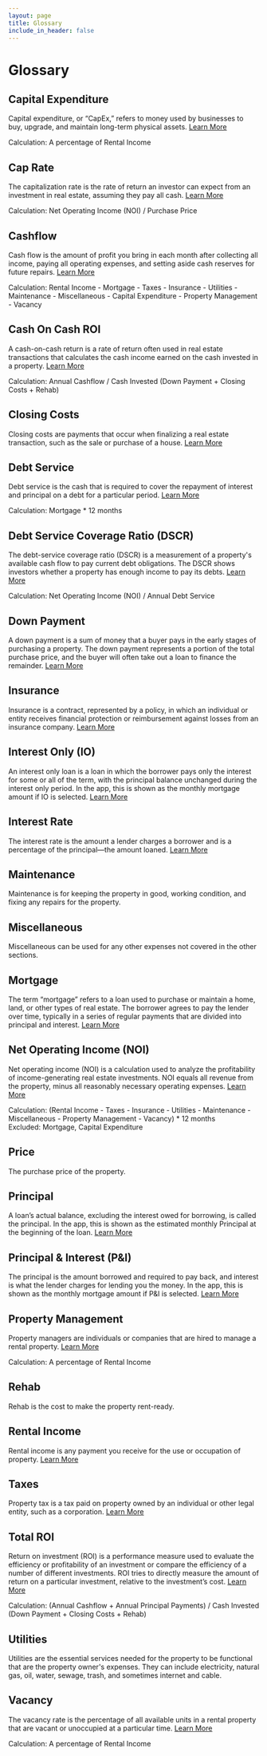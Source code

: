 ```yaml
---
layout: page
title: Glossary
include_in_header: false
---
```


# Glossary

## Capital Expenditure
Capital expenditure, or “CapEx,” refers to money used by businesses to buy, upgrade, and maintain long-term physical assets. [Learn More](https://www.biggerpockets.com/glossary/capital-expenditure)

Calculation: A percentage of Rental Income

## Cap Rate
The capitalization rate is the rate of return an investor can expect from an investment in real estate, assuming they pay all cash. [Learn More](https://www.biggerpockets.com/glossary/capitalization-rate-aka-cap-rate)

Calculation: Net Operating Income (NOI) / Purchase Price

## Cashflow
Cash flow is the amount of profit you bring in each month after collecting all income, paying all operating expenses, and setting aside cash reserves for future repairs. [Learn More](https://learn.roofstock.com/blog/real-estate-cash-flow)

Calculation: Rental Income - Mortgage - Taxes - Insurance - Utilities - Maintenance - Miscellaneous - Capital Expenditure - Property Management - Vacancy

## Cash On Cash ROI
A cash-on-cash return is a rate of return often used in real estate transactions that calculates the cash income earned on the cash invested in a property. [Learn More](https://www.investopedia.com/terms/c/cashoncashreturn.asp)

Calculation: Annual Cashflow / Cash Invested (Down Payment + Closing Costs + Rehab)

## Closing Costs
Closing costs are payments that occur when finalizing a real estate transaction, such as the sale or purchase of a house. [Learn More](https://www.biggerpockets.com/glossary/closing-costs)

## Debt Service
Debt service is the cash that is required to cover the repayment of interest and principal on a debt for a particular period. [Learn More](https://www.investopedia.com/terms/d/debtservice.asp)

Calculation: Mortgage * 12 months

## Debt Service Coverage Ratio (DSCR)
The debt-service coverage ratio (DSCR) is a measurement of a property's available cash flow to pay current debt obligations. The DSCR shows investors whether a property has enough income to pay its debts. [Learn More](https://www.investopedia.com/terms/d/dscr.asp)

Calculation: Net Operating Income (NOI) / Annual Debt Service

## Down Payment
A down payment is a sum of money that a buyer pays in the early stages of purchasing a property. The down payment represents a portion of the total purchase price, and the buyer will often take out a loan to finance the remainder. [Learn More](https://www.investopedia.com/terms/d/down_payment.asp)

## Insurance
Insurance is a contract, represented by a policy, in which an individual or entity receives financial protection or reimbursement against losses from an insurance company. [Learn More](https://www.investopedia.com/terms/i/insurance.asp)

## Interest Only (IO)
An interest only loan is a loan in which the borrower pays only the interest for some or all of the term, with the principal balance unchanged during the interest only period. In the app, this is shown as the monthly mortgage amount if IO is selected. [Learn More](https://en.wikipedia.org/wiki/Interest-only_loan)

## Interest Rate
The interest rate is the amount a lender charges a borrower and is a percentage of the principal—the amount loaned. [Learn More](https://www.investopedia.com/terms/i/interestrate.asp)

## Maintenance
Maintenance is for keeping the property in good, working condition, and fixing any repairs for the property.

## Miscellaneous
Miscellaneous can be used for any other expenses not covered in the other sections.

## Mortgage
The term “mortgage” refers to a loan used to purchase or maintain a home, land, or other types of real estate. The borrower agrees to pay the lender over time, typically in a series of regular payments that are divided into principal and interest. [Learn More](https://www.investopedia.com/terms/m/mortgage.asp)

## Net Operating Income (NOI)
Net operating income (NOI) is a calculation used to analyze the profitability of income-generating real estate investments. NOI equals all revenue from the property, minus all reasonably necessary operating expenses. [Learn More](https://www.investopedia.com/terms/n/noi.asp)

Calculation: (Rental Income - Taxes - Insurance - Utilities - Maintenance - Miscellaneous - Property Management - Vacancy) * 12 months  
Excluded: Mortgage, Capital Expenditure

## Price
The purchase price of the property.

## Principal
A loan’s actual balance, excluding the interest owed for borrowing, is called the principal. In the app, this is shown as the estimated monthly Principal at the beginning of the loan. [Learn More](https://www.fha.com/define/principal) 

## Principal & Interest (P&I)
The principal is the amount borrowed and required to pay back, and interest is what the lender charges for lending you the money. In the app, this is shown as the monthly mortgage amount if P&I is selected. [Learn More](https://www.consumerfinance.gov/ask-cfpb/on-a-mortgage-whats-the-difference-between-my-principal-and-interest-payment-and-my-total-monthly-payment-en-1941/)

## Property Management
Property managers are individuals or companies that are hired to manage a rental property. [Learn More](https://www.biggerpockets.com/glossary/property-manager)

Calculation: A percentage of Rental Income

## Rehab
Rehab is the cost to make the property rent-ready.

## Rental Income
Rental income is any payment you receive for the use or occupation of property. [Learn More](https://www.irs.gov/businesses/small-businesses-self-employed/rental-income-and-expenses-real-estate-tax-tips)

## Taxes
Property tax is a tax paid on property owned by an individual or other legal entity, such as a corporation. [Learn More](https://www.investopedia.com/terms/p/propertytax.asp)

## Total ROI
Return on investment (ROI) is a performance measure used to evaluate the efficiency or profitability of an investment or compare the efficiency of a number of different investments. ROI tries to directly measure the amount of return on a particular investment, relative to the investment’s cost. [Learn More](https://www.investopedia.com/articles/investing/062215/how-calculate-roi-rental-property.asp)

Calculation: (Annual Cashflow + Annual Principal Payments) / Cash Invested (Down Payment + Closing Costs + Rehab)

## Utilities
Utilities are the essential services needed for the property to be functional that are the property owner's expenses. They can include electricity, natural gas, oil, water, sewage, trash, and sometimes internet and cable.

## Vacancy
The vacancy rate is the percentage of all available units in a rental property that are vacant or unoccupied at a particular time. [Learn More](https://www.investopedia.com/terms/v/vacancy-rate.asp#:~:text=The%20vacancy%20rate%20is%20the,rental%20property%20that%20are%20occupied.)

Calculation: A percentage of Rental Income
